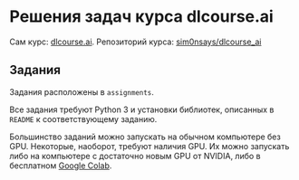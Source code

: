 # Решения задач курса dlcourse.ai

Сам курс: [dlcourse.ai](http://dlcourse.ai).
Репозиторий курса: [sim0nsays/dlcourse_ai](https://github.com/sim0nsays/dlcourse_ai)

## Задания

Задания расположены в `assignments`.

Все задания требуют Python 3 и установки библиотек, описанных в `README` к соответствующему заданию.

Большинство заданий можно запускать на обычном компьютере без GPU.
Некоторые, наоборот, требуют наличия GPU. Их можно запускать либо на компьютере с достаточно новым GPU от NVIDIA, либо в бесплатном [Google Colab](https://colab.research.google.com/).
